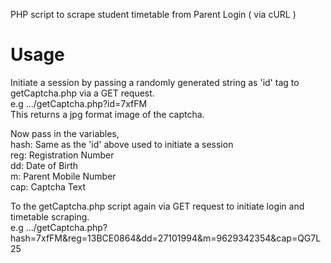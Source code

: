PHP script to scrape student timetable from Parent Login ( via cURL )

# Usage
Initiate a session by passing a randomly generated string as 'id' tag to getCaptcha.php via a GET request. <br />
e.g .../getCaptcha.php?id=7xfFM <br />
This returns a jpg format image of the captcha. <br />

Now pass in the variables, <br />
hash: Same as the 'id' above used to initiate a session <br />
reg: Registration Number <br />
dd: Date of Birth <br />
m: Parent Mobile Number <br />
cap: Captcha Text <br />

To the getCaptcha.php script again via GET request to initiate login and timetable scraping. <br />
e.g .../getCaptcha.php?hash=7xfFM&reg=13BCE0864&dd=27101994&m=9629342354&cap=QG7L25




